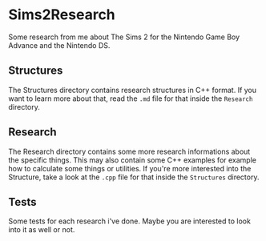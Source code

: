 # Sims2Research
Some research from me about The Sims 2 for the Nintendo Game Boy Advance and the Nintendo DS.

## Structures

The Structures directory contains research structures in C++ format. If you want to learn more about that, read the `.md` file for that inside the `Research` directory.


## Research

The Research directory contains some more research informations about the specific things. This may also contain some C++ examples for example how to calculate some things or utilities. If you're more interested into the Structure, take a look at the `.cpp` file for that inside the `Structures` directory.


## Tests

Some tests for each research i've done. Maybe you are interested to look into it as well or not.